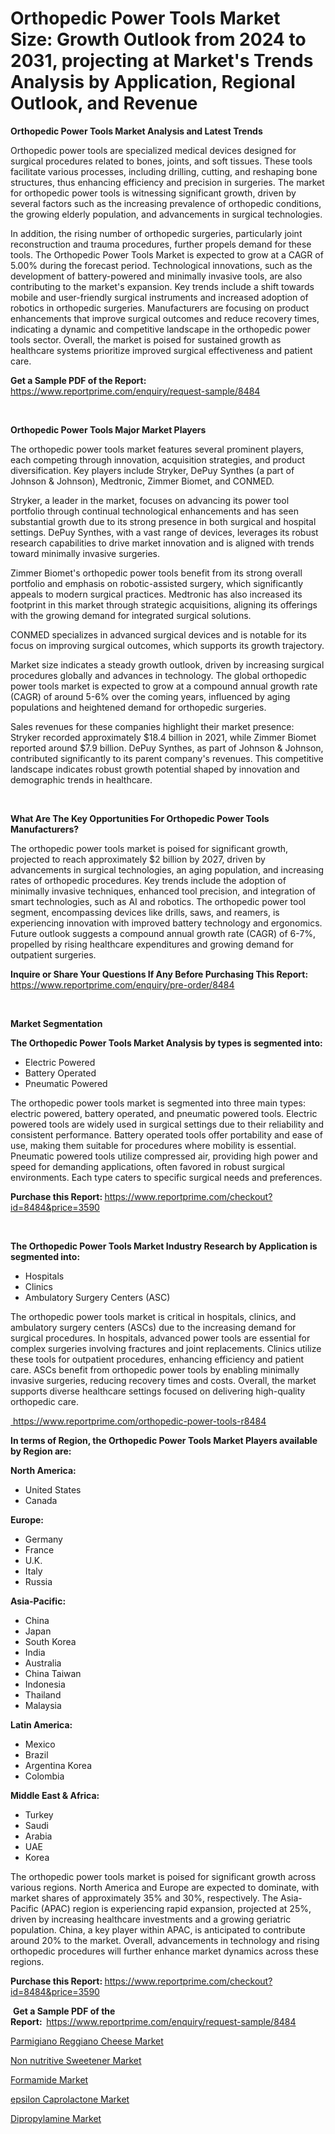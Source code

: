<p><h1>Orthopedic Power Tools Market Size: Growth Outlook from 2024 to 2031, projecting at Market's Trends Analysis by Application, Regional Outlook, and Revenue</h1></p><p><strong>Orthopedic Power Tools Market Analysis and Latest Trends</strong></p>
<p><p>Orthopedic power tools are specialized medical devices designed for surgical procedures related to bones, joints, and soft tissues. These tools facilitate various processes, including drilling, cutting, and reshaping bone structures, thus enhancing efficiency and precision in surgeries. The market for orthopedic power tools is witnessing significant growth, driven by several factors such as the increasing prevalence of orthopedic conditions, the growing elderly population, and advancements in surgical technologies.</p><p>In addition, the rising number of orthopedic surgeries, particularly joint reconstruction and trauma procedures, further propels demand for these tools. The Orthopedic Power Tools Market is expected to grow at a CAGR of 5.00% during the forecast period. Technological innovations, such as the development of battery-powered and minimally invasive tools, are also contributing to the market's expansion. Key trends include a shift towards mobile and user-friendly surgical instruments and increased adoption of robotics in orthopedic surgeries. Manufacturers are focusing on product enhancements that improve surgical outcomes and reduce recovery times, indicating a dynamic and competitive landscape in the orthopedic power tools sector. Overall, the market is poised for sustained growth as healthcare systems prioritize improved surgical effectiveness and patient care.</p></p>
<p><strong>Get a Sample PDF of the Report:&nbsp;</strong> <a href="https://www.reportprime.com/enquiry/request-sample/8484?utm_campaign=904&utm_medium=2&utm_source=Github&utm_content=ia&utm_term=10102024&utm_id=orthopedic-power-tools">https://www.reportprime.com/enquiry/request-sample/8484</a></p>
<p>&nbsp;</p>
<p><strong>Orthopedic Power Tools Major Market Players</strong></p>
<p><p>The orthopedic power tools market features several prominent players, each competing through innovation, acquisition strategies, and product diversification. Key players include Stryker, DePuy Synthes (a part of Johnson & Johnson), Medtronic, Zimmer Biomet, and CONMED. </p><p>Stryker, a leader in the market, focuses on advancing its power tool portfolio through continual technological enhancements and has seen substantial growth due to its strong presence in both surgical and hospital settings. DePuy Synthes, with a vast range of devices, leverages its robust research capabilities to drive market innovation and is aligned with trends toward minimally invasive surgeries.</p><p>Zimmer Biomet's orthopedic power tools benefit from its strong overall portfolio and emphasis on robotic-assisted surgery, which significantly appeals to modern surgical practices. Medtronic has also increased its footprint in this market through strategic acquisitions, aligning its offerings with the growing demand for integrated surgical solutions.</p><p>CONMED specializes in advanced surgical devices and is notable for its focus on improving surgical outcomes, which supports its growth trajectory. </p><p>Market size indicates a steady growth outlook, driven by increasing surgical procedures globally and advances in technology. The global orthopedic power tools market is expected to grow at a compound annual growth rate (CAGR) of around 5-6% over the coming years, influenced by aging populations and heightened demand for orthopedic surgeries.</p><p>Sales revenues for these companies highlight their market presence: Stryker recorded approximately $18.4 billion in 2021, while Zimmer Biomet reported around $7.9 billion. DePuy Synthes, as part of Johnson & Johnson, contributed significantly to its parent company's revenues. This competitive landscape indicates robust growth potential shaped by innovation and demographic trends in healthcare.</p></p>
<p>&nbsp;</p>
<p><strong>What Are The Key Opportunities For Orthopedic Power Tools Manufacturers?</strong></p>
<p><p>The orthopedic power tools market is poised for significant growth, projected to reach approximately $2 billion by 2027, driven by advancements in surgical technologies, an aging population, and increasing rates of orthopedic procedures. Key trends include the adoption of minimally invasive techniques, enhanced tool precision, and integration of smart technologies, such as AI and robotics. The orthopedic power tool segment, encompassing devices like drills, saws, and reamers, is experiencing innovation with improved battery technology and ergonomics. Future outlook suggests a compound annual growth rate (CAGR) of 6-7%, propelled by rising healthcare expenditures and growing demand for outpatient surgeries.</p></p>
<p><strong>Inquire or Share Your Questions If Any Before Purchasing This Report:</strong> <a href="https://www.reportprime.com/enquiry/pre-order/8484?utm_campaign=904&utm_medium=2&utm_source=Github&utm_content=ia&utm_term=10102024&utm_id=orthopedic-power-tools">https://www.reportprime.com/enquiry/pre-order/8484</a></p>
<p>&nbsp;</p>
<p><strong>Market Segmentation</strong></p>
<p><strong>The Orthopedic Power Tools Market Analysis by types is segmented into:</strong></p>
<p><ul><li>Electric Powered</li><li>Battery Operated</li><li>Pneumatic Powered</li></ul></p>
<p><p>The orthopedic power tools market is segmented into three main types: electric powered, battery operated, and pneumatic powered tools. Electric powered tools are widely used in surgical settings due to their reliability and consistent performance. Battery operated tools offer portability and ease of use, making them suitable for procedures where mobility is essential. Pneumatic powered tools utilize compressed air, providing high power and speed for demanding applications, often favored in robust surgical environments. Each type caters to specific surgical needs and preferences.</p></p>
<p><strong>Purchase this Report:&nbsp;</strong><a href="https://www.reportprime.com/checkout?id=8484&price=3590&utm_campaign=904&utm_medium=2&utm_source=Github&utm_content=ia&utm_term=10102024&utm_id=orthopedic-power-tools">https://www.reportprime.com/checkout?id=8484&price=3590</a></p>
<p>&nbsp;</p>
<p><strong>The Orthopedic Power Tools Market Industry Research by Application is segmented into:</strong></p>
<p><ul><li>Hospitals</li><li>Clinics</li><li>Ambulatory Surgery Centers (ASC)</li></ul></p>
<p><p>The orthopedic power tools market is critical in hospitals, clinics, and ambulatory surgery centers (ASCs) due to the increasing demand for surgical procedures. In hospitals, advanced power tools are essential for complex surgeries involving fractures and joint replacements. Clinics utilize these tools for outpatient procedures, enhancing efficiency and patient care. ASCs benefit from orthopedic power tools by enabling minimally invasive surgeries, reducing recovery times and costs. Overall, the market supports diverse healthcare settings focused on delivering high-quality orthopedic care.</p></p>
<p><a href="https://www.reportprime.com/orthopedic-power-tools-r8484?utm_campaign=904&utm_medium=2&utm_source=Github&utm_content=ia&utm_term=10102024&utm_id=orthopedic-power-tools">&nbsp;https://www.reportprime.com/orthopedic-power-tools-r8484</a></p>
<p><strong>In terms of Region, the Orthopedic Power Tools Market Players available by Region are:</strong></p>
<p>
    <p> <strong> North America: </strong>
        <ul>
            <li>United States</li>
            <li>Canada</li>
        </ul>
        </p> 
    <p> <strong> Europe: </strong>
        <ul>
            <li>Germany</li>
            <li>France</li>
            <li>U.K.</li>
            <li>Italy</li>
            <li>Russia</li>
        </ul>
        </p> 
    <p> <strong> Asia-Pacific: </strong>
        <ul>
            <li>China</li>
            <li>Japan</li>
            <li>South Korea</li>
            <li>India</li>
            <li>Australia</li>
            <li>China Taiwan</li>
            <li>Indonesia</li>
            <li>Thailand</li>
            <li>Malaysia</li>
        </ul>
        </p> 
    <p> <strong> Latin America: </strong>
        <ul>
            <li>Mexico</li>
            <li>Brazil</li>
            <li>Argentina Korea</li>
            <li>Colombia</li>
        </ul>
        </p> 
    <p> <strong> Middle East & Africa: </strong>
        <ul>
            <li>Turkey</li>
            <li>Saudi</li>
            <li>Arabia</li>
            <li>UAE</li>
            <li>Korea</li>
        </ul>
    </p>
    </p>
<p><p>The orthopedic power tools market is poised for significant growth across various regions. North America and Europe are expected to dominate, with market shares of approximately 35% and 30%, respectively. The Asia-Pacific (APAC) region is experiencing rapid expansion, projected at 25%, driven by increasing healthcare investments and a growing geriatric population. China, a key player within APAC, is anticipated to contribute around 20% to the market. Overall, advancements in technology and rising orthopedic procedures will further enhance market dynamics across these regions.</p></p>
<p><strong>Purchase this Report: </strong><a href="https://www.reportprime.com/checkout?id=8484&price=3590&utm_campaign=904&utm_medium=2&utm_source=Github&utm_content=ia&utm_term=10102024&utm_id=orthopedic-power-tools">https://www.reportprime.com/checkout?id=8484&price=3590</a></p>
<p>&nbsp;<strong>Get a Sample PDF of the Report:&nbsp;&nbsp;</strong><a href="https://www.reportprime.com/enquiry/request-sample/8484?utm_campaign=904&utm_medium=2&utm_source=Github&utm_content=ia&utm_term=10102024&utm_id=orthopedic-power-tools">https://www.reportprime.com/enquiry/request-sample/8484</a></p>
<p><strong></strong></p>
<p><p><a href="https://issuu.com/reportprime-2/docs/parmigiano-reggiano-cheese-market-s_f6d5b98bf9df9d?utm_campaign=904&utm_medium=2&utm_source=Github&utm_content=ia&utm_term=10102024&utm_id=orthopedic-power-tools">Parmigiano Reggiano Cheese Market</a></p><p><a href="https://issuu.com/reportprime-2/docs/non-nutritive-sweetener-market-size_35c25ab6b1abbb?utm_campaign=904&utm_medium=2&utm_source=Github&utm_content=ia&utm_term=10102024&utm_id=orthopedic-power-tools">Non nutritive Sweetener Market</a></p><p><a href="https://www.linkedin.com/pulse/formamide-market-opportunities-emerging-global-trends-5qmvc?utm_campaign=904&utm_medium=2&utm_source=Github&utm_content=ia&utm_term=10102024&utm_id=orthopedic-power-tools">Formamide Market</a></p><p><a href="https://www.linkedin.com/pulse/top-trends-transforming-epsilon-caprolactone-market-fnpzc?utm_campaign=904&utm_medium=2&utm_source=Github&utm_content=ia&utm_term=10102024&utm_id=orthopedic-power-tools">epsilon Caprolactone Market</a></p><p><a href="https://www.linkedin.com/pulse/market-dynamics-future-trends-global-dipropylamine-bewdc?utm_campaign=904&utm_medium=2&utm_source=Github&utm_content=ia&utm_term=10102024&utm_id=orthopedic-power-tools">Dipropylamine Market</a></p></p>